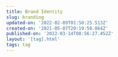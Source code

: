 ```yaml
---
title: Brand Identity
slug: branding
updated-on: '2022-02-09T01:50:25.513Z'
created-on: '2021-05-07T20:19:58.864Z'
published-on: '2022-03-14T08:56:27.452Z'
layout: '[tag].html'
tags: tag
---
```




